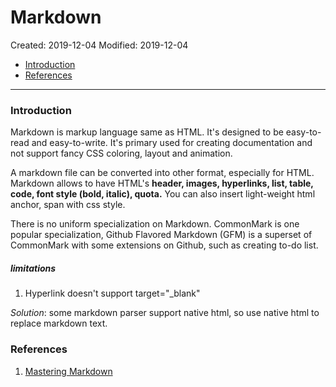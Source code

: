 # Markdown

Created: 2019-12-04
Modified: 2019-12-04

* [Introduction](#intro)
* [References](#reference)
***
### <a id="intro">Introduction</a>
Markdown is markup language same as HTML. It's designed to be easy-to-read and easy-to-write. It's primary used for creating documentation and not support fancy CSS coloring, layout and animation.

A markdown file can be converted into other format, especially for HTML. Markdown allows to have HTML's __header, images, hyperlinks, list, table, code, font style (bold, italic), quota.__ You can also insert light-weight html anchor, span with css style.

There is no uniform specialization on Markdown. CommonMark is one popular specialization, Github Flavored Markdown (GFM) is a superset of CommonMark with some extensions on Github, such as creating to-do list.

##### limitations
1. Hyperlink doesn't support target="_blank"

*Solution*: some markdown parser support native html, so use native html to replace markdown text.
### <a id="reference">References</a>
1. <a href="https://guides.github.com/features/mastering-markdown/" target="_blank">Mastering Markdown</a>